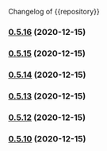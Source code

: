 Changelog of {{repository}}
### [0.5.16](https://github.com/Cielquan/python_test-cielquan/compare/v0.5.15...v0.5.16) (2020-12-15)

### [0.5.15](https://github.com/Cielquan/python_test-cielquan/compare/v0.5.14...v0.5.15) (2020-12-15)

### [0.5.14](https://github.com/Cielquan/python_test-cielquan/compare/v0.5.13...v0.5.14) (2020-12-15)

### [0.5.13](https://github.com/Cielquan/python_test-cielquan/compare/v0.5.12...v0.5.13) (2020-12-15)

### [0.5.12](https://github.com/Cielquan/python_test-cielquan/compare/v0.5.11...v0.5.12) (2020-12-15)

### [0.5.10](https://github.com/Cielquan/python_test-cielquan/compare/v0.5.11...v0.5.10) (2020-12-15)
